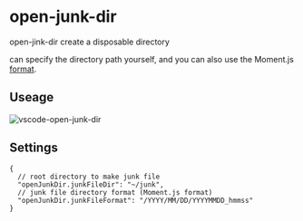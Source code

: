 # open-junk-dir

open-jink-dir create a disposable directory

can specify the directory path yourself, and you can also use the Moment.js [format](https://momentjs.com/).

## Useage

![vscode-open-junk-dir](https://user-images.githubusercontent.com/536667/51915753-2f708480-241f-11e9-8f87-bde0ed1e61a4.gif)


## Settings

```json5
{
  // root directory to make junk file
  "openJunkDir.junkFileDir": "~/junk",
  // junk file directory format (Moment.js format)
  "openJunkDir.junkFileFormat": "/YYYY/MM/DD/YYYYMMDD_hmmss"
}
```